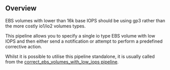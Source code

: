 ## Overview

EBS volumes with lower than 16k base IOPS should be using gp3 rather than the more costly io1/io2 volumes types.

This pipeline allows you to specify a single io type EBS volume with low IOPS and then either send a notification or attempt to perform a predefined corrective action.

Whilst it is possible to utilise this pipeline standalone, it is usually called from the [correct_ebs_volumes_with_low_iops pipeline](https://hub.flowpipe.io/mods/turbot/aws_thrifty/pipelines/aws_thrifty.pipeline.correct_ebs_volumes_with_low_iops).
